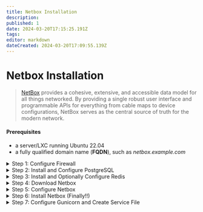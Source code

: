 ```yaml
---
title: Netbox Installation
description: 
published: 1
date: 2024-03-20T17:15:25.191Z
tags: 
editor: markdown
dateCreated: 2024-03-20T17:09:55.139Z
---
```


# Netbox Installation

> [NetBox](https://github.com/netbox-community/netbox) provides a cohesive, extensive, and accessible data model for all things networked. By providing a single robust user interface and programmable APIs for everything from cable maps to device configurations, NetBox serves as the central source of truth for the modern network.

#### Prerequisites

- a server/LXC running Ubuntu 22.04
- a fully qualified domain name (**FQDN**), such as *netbox.example.com*

<details id="bkmrk-step-1%3A-configure-fi"><summary>Step 1: Configure Firewall</summary>

> First, configure the firewall. Ubuntu ships with ufw (Uncomplicated Firewall) by default.
{.is-info}


- [ ] Check if the firewall is running. 
  ```shell
    sudo ufw status
    ```
- [ ] Allow SSH port so the firewall doesn't break the current connection. 
  ```shell
    sudo ufw allow Open SSH
    ```
- [ ] Allow HTTP and HTTPS ports as well. 
  ```shell
    sudo ufw allow http
    sudo ufw allow https
    ```
- [ ] Enable the firewall and check the status. 
  ```shell
    sudo ufw enable && sudo ufw status
    ```

> You should see an output similar to the following:  
{.is-success}


```
Status: active

To                         Action      From
--                         ------      ----
OpenSSH                    ALLOW       Anywhere                  
80/tcp                     ALLOW       Anywhere                  
443                        ALLOW       Anywhere                  
8000                       ALLOW       Anywhere                  
8001                       ALLOW       Anywhere                  
OpenSSH (v6)               ALLOW       Anywhere (v6)             
80/tcp (v6)                ALLOW       Anywhere (v6)             
443 (v6)                   ALLOW       Anywhere (v6)             
8000 (v6)                  ALLOW       Anywhere (v6)             
8001 (v6)                  ALLOW       Anywhere (v6)   
```

</details><details id="bkmrk-step-2%3A-install-and-"><summary>Step 2: Install and Configure PostgreSQL</summary>


- [ ] Install PostgreSQL. 
  ```shell
    sudo apt-get install postgresql postgresql-contrib
    ```
- [ ] Launch the PostgreSQL shell. 
>After this command, you should be in the Postgres shell (`postgres=#`). 
{.is-info}

  
  ```shell
    sudo -i -u postgres psql
    
  ```

---

- [ ] Create the database. 
  ```postgresql
    CREATE DATABASE netbox;
    ```
- [ ] Create the Netbox user and choose a strong password. 
  ```postgresql
    CREATE USER netbox WITH PASSWORD 'Your_Secure_Password';
    ```
- [ ] Change the database owner to the Netbox user. 
  ```postgresql
    ALTER DATABASE netbox OWNER TO netbox;
    ```
- [ ] The following steps are needed on Postgres 15 and later: 
  ```postgresql
    \connect netbox;
    ```
    
    ```postgresql
    GRANT CREATE ON SCHEMA public TO netbox;
    ```

> Use `\q` to exit the PostgreSQL shell.  
{.is-info}



---

- [ ] **Verify the service status.** We will be executing the `psql` command and passing the configured username/password. Be sure to replace `localhost` with your IP address, if using a remote database.

```
$ psql --username netbox --password --host localhost netbox
Password for user netbox: 
psql (12.5 (Ubuntu 12.5-0ubuntu0.20.04.1))
SSL connection (protocol: TLSv1.3, cipher: TLS_AES_256_GCM_SHA384, bits: 256, compression: off)
Type "help" for help.

netbox=> \conninfo
You are connected to database "netbox" as user "netbox" on host "localhost" (address "127.0.0.1") at port "5432".
SSL connection (protocol: TLSv1.3, cipher: TLS_AES_256_GCM_SHA384, bits: 256, compression: off)
netbox=> \q
```

> If successful, you will enter a netbox prompt.   
>   
> Type `\conninfo` to confirm the connection, or type `\q` to exit the shell.
{.is-success}


</details><details id="bkmrk-step-3%3A-install-and-"><summary>Step 3: Install and Optionally Configure Redis</summary>

- [ ] Install Redis. 
  ```shell
    sudo apt-get install -y redis-server
    ```
- [ ] Verify the version is at least `v4.0`. 
  ```shell
    redis-server -v
    ```

> You may wish to modify the Redis configuration at `/etc/redis.conf `or `/etc/redis/redis.conf`, but in most cases the default should be sufficient.
{.is-info}


- [ ] Verify the service status, using the redis-cli utility. 
  ```shell
    redis-cli ping
    ```

> If succesful, you should receive a `PONG` response from Redis.
{.is-success}


</details><details id="bkmrk-step-4%3A-install-netb"><summary>Step 4: Download Netbox</summary>

> We will be installing Netbox by `git` cloning the repository.
{.is-info}


- [ ] Install the prerequisites. 
  ```shell
    sudo apt install -y python3 python3-pip python3-venv python3-dev build-essential libxml2-dev libxslt1-dev libffi-dev libpq-dev libssl-dev zlib1g-dev git
    ```
- [ ] Verify the Python version is at least `3.8`. 
  ```shell
    python3 -V
    ```

---

- [ ] Make the base directory for Netbox. 
  ```shell
    sudo mkdir -p /opt/netbox/
    cd /opt/netbox/
    ```
- [ ] Clone the **master** branch of the GitHub repo in the current (base) directory. This branch always holds the current stable release. 
  ```shell
    sudo git clone -b master --depth 1 https://github.com/netbox-community/netbox.git .
    ```

> The `git clone` command above utilizes a "shadow clone" to retrieve only the most recent commit. If you need to download the entire history, omit the `--depth 1` argument.  
>   
> **You should see output similar to the following:**
{.is-info}


```
Cloning into '.'...
remote: Enumerating objects: 996, done.
remote: Counting objects: 100% (996/996), done.
remote: Compressing objects: 100% (935/935), done.
remote: Total 996 (delta 148), reused 386 (delta 34), pack-reused 0
Receiving objects: 100% (996/996), 4.26 MiB | 9.81 MiB/s, done.
Resolving deltas: 100% (148/148), done.
```

---

- [ ] Create the Netbox System User, and assign ownership to necessary directories.  
    We'll also configure the WSGI and HTTP services to run under this account. 
  ```shell
    sudo adduser --system --group netbox
    sudo chown --recursive netbox /opt/netbox/netbox/media/
    sudo chown --recursive netbox /opt/netbox/netbox/reports/
    sudo chown --recursive netbox /opt/netbox/netbox/scripts/
    ```

</details><details id="bkmrk-step-5%3A-configure-ne"><summary>Step 5: Configure Netbox</summary>

- [ ] Switch to the Netbox configuration directory. 
  ```shell
    cd /opt/netbox/netbox/netbox/
    ```
- [ ] Copy the example configuration file to create the actual file. 
  ```shell
    sudo cp configuration_example.py configuration.py
    ```
- [ ] Generate the secret key and make a note of it in a safe place. 
  ```shell
    python3 ../generate_secret_key.py
    ```
    
    ---

Open the configuration file and edit the following (I included snippets of the corresponding sections):


  ```shell
sudo nano configuration.py
```

- [ ] `ALLOWED_HOSTS` | This is the list of valid hostnames and IP addresses by which the server can be reached. 
  ```python
    ALLOWED_HOSTS = ['netbox.example.com', 'Your_Server_IP', 'etc']
    ```
- [ ] `DATABASE` | This houses the database configuration. 
  ```python
    DATABASE = {
        'NAME': 'netbox',               # Database name
        'USER': 'netbox',               # PostgreSQL username
        'PASSWORD': 'J5brHrAXFLQSif0K', # PostgreSQL password
        'HOST': 'localhost',            # Database server
        'PORT': '',                     # Database port (leave blank for default)
        'CONN_MAX_AGE': 300,            # Max database connection age (seconds)
    }
    ```
- [ ] `REDIS` | This houses the Redis configuration; not much to change here. 
  ```python
    REDIS = {
        'tasks': {
            'HOST': 'localhost',      # Redis server
            'PORT': 6379,             # Redis port
            'PASSWORD': '',           # Redis password (optional)
            'DATABASE': 0,            # Database ID
            'SSL': False,             # Use SSL (optional)
        },
        'caching': {
            'HOST': 'localhost',
            'PORT': 6379,
            'PASSWORD': '',
            'DATABASE': 1,            # Unique ID for second database
            'SSL': False,
        }
    }
    ```
- [ ] `SECRET_KEY` | This will be the value we generated \[***and made a note of, right???***\] earlier. 
  ```python
    SECRET_KEY = 'Your_Suuper_Secure_Generated_Key'
    ```

</details><details id="bkmrk-step-6%3A-install-netb"><summary>Step 6: Install Netbox (Finally!!)</summary>

- [ ] Run the Netbox upgrade script. It'll take awhile. 
  ```shell
    sudo /opt/netbox/upgrade.sh
    
  ```
  
    
> This script performs the following:  
> - Creates a Python virtual environment  
> - Installs all required Python packages  
> - Run database schema migrations  
> - Builds local documentation (for offline use)  
> - Aggregate static resource files on the disk
{.is-info}


---

- [ ] Activate the virtual environment created by the script. 
  ```shell
    source /opt/netbox/venv/bin/activate
    ```
- [ ] Switch to the required directory and create the superuser to access Netbox. 
> The following steps will take place **inside** the virtual environment. In the shell, it will be denoted with `(venv) $` at the beginning of each line. I have excluded it to allow easy copy/paste functionality. I will make a note when the shell has been exited.
{.is-warning}

    
    
  ```shell
    cd /opt/netbox/netbox/
    python3 manage.py createsuperuser
    
  ```
    
You should receive output similar to the following: 
  ```
    Username (leave blank to use 'root'):
    Email address: netbox@example.com
    Password:
    Password (again):
    Superuser created successfully.
    
  ```
  
- [ ] Set up the housekeeping worker. 
  ```shell
    sudo ln -s /opt/netbox/contrib/netbox-housekeeping.sh /etc/cron.daily/netbox-housekeeping
    ```
- [ ] Open the necessary port to test the development instance, and test it! 
  ```shell
    sudo ufw allow 8000
    ```
    
    ```shell
    python3 manage.py runserver 0.0.0.0:8000 --insecure
    ```
    
> ***NOT FOR PRODUCTION USE***
> This development server is for development and testing purposes only. It is neither permanent not secure enough for production use.  
> **Do not use it in production.**
{.is-danger}

>     
> If successful, we should see output similar to the following (run `CONTROL-C` to exit):
{.is-info}

    
    
  ```
    Performing system checks...
    
    System check identified no issues (0 silenced).
    December 30, 2022 - 18:02:23
    Django version 4.1.4, using settings 'netbox.settings'
    Starting development server at http://127.0.0.1:8000/
    Quit the server with CONTROL-C.
    
  ```
    
> You should now be able to access your instance at the URL `http://<Your_IP>:8000/`.  
{.is-success}

Try logging in with the superuser we created earlier to verify it worked.

> You can exit the virtual environment shell (`exit`). The following steps are run as-is.  
>   
> If the test service does not run, or you cannot reach the Netbox homepage, **something has gone wrong. Do not proceed** with the rest of this guide until the installation has been corrected.
{.is-warning}


</details><details id="bkmrk-%C2%A0-1"><summary>Step 7: Configure Gunicorn and Create Service File</summary>

> Netbox runs as a WSGI app behind an HTTP server. Netbox automatically installs the Gunicorn server.   
> We will configure and create a service file for it. This allows it to run in the background and persist across reboots.
{.is-info}


- [ ] Create a copy of the Gunicorn configuration. 
  ```shell
    sudo cp /opt/netbox/contrib/gunicorn.py /opt/netbox/gunicorn.py
    ```
- [ ] Copy both Netbox and Gunicorn service files to the `/etc/systemd/system` directory. 
  ```shell
    sudo cp -v /opt/netbox/contrib/*.service /etc/systemd/system/
    ```
- [ ] Reload the service daemon. 
  ```shell
    sudo systemctl daemon-reload
    ```
- [ ] Start and Enable the `netbox` and `netbox-rq` services. 
  ```shell
    sudo systemctl start netbox netbox-rq
    sudo systemctl enable netbox netbox-rq
    ```
- [ ] Check the status of the WSGI service. 
  ```shell
    sudo systemctl status netbox
    ```

> You should see output similar to the following:
{.is-info}


```
● netbox.service - NetBox WSGI Service
     Loaded: loaded (/etc/systemd/system/netbox.service; enabled; vendor preset: enabled)
     Active: active (running) since Mon 2021-08-30 04:02:36 UTC; 14h ago
       Docs: https://docs.netbox.dev/
   Main PID: 1140492 (gunicorn)
      Tasks: 19 (limit: 4683)
     Memory: 666.2M
     CGroup: /system.slice/netbox.service
             ├─1140492 /opt/netbox/venv/bin/python3 /opt/netbox/venv/bin/gunicorn --pid /va>
             ├─1140513 /opt/netbox/venv/bin/python3 /opt/netbox/venv/bin/gunicorn --pid /va>
             ├─1140514 /opt/netbox/venv/bin/python3 /opt/netbox/venv/bin/gunicorn --pid /va>
...
```

> If the NetBox service fails to start, issue the command `journalctl -eu netbox` to check for log messages that may indicate the problem.
{.is-warning}


</details>